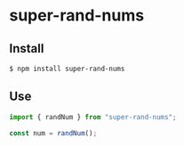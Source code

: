 # super-rand-nums

## Install

```bash
$ npm install super-rand-nums
```

## Use

```js
import { randNum } from "super-rand-nums";

const num = randNum();
```